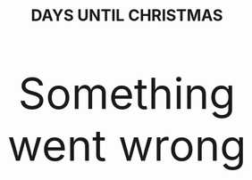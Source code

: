 <div style="text-align:center;height:80%">
    <h1>DAYS UNTIL CHRISTMAS</h1>
    <p id="countdown" style="font-size:8vw;">Something went wrong</p>
</div>

<script>
    // Set the date we're counting down to
    var countDownDate = new Date("December 25, 2020 00:00:00").getTime();

    var now = new Date().getTime();

    // Find the distance between now and the count down date
    var distance = countDownDate - now;

    // Time calculations for days, hours, minutes and seconds
    var days = Math.floor(distance / (1000 * 60 * 60 * 24));

    // Display the result in the element with id="demo"
    document.getElementById("countdown").innerHTML = days;

    // If the count down is finished, write some text
    if (distance < 0) {
        document.getElementById("countdown").innerHTML = "EXPIRED";
    }
</script>
